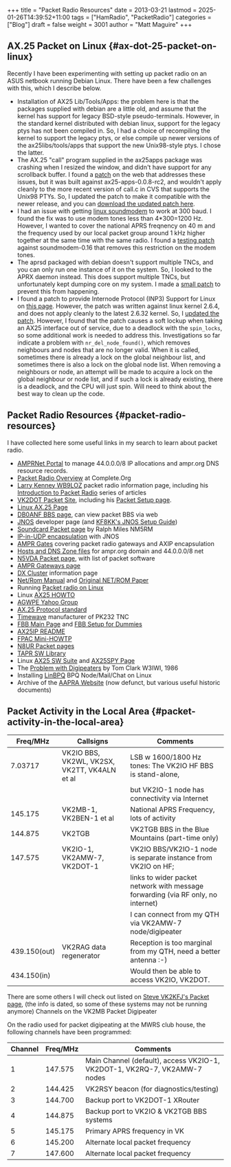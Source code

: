 +++
title = "Packet Radio Resources"
date = 2013-03-21
lastmod = 2025-01-26T14:39:52+11:00
tags = ["HamRadio", "PacketRadio"]
categories = ["Blog"]
draft = false
weight = 3001
author = "Matt Maguire"
+++

## AX.25 Packet on Linux {#ax-dot-25-packet-on-linux}

Recently I have been experimenting with setting up packet radio on an ASUS netbook running Debian Linux. There have been a few challenges with this, which I describe below.

-   Installation of AX25 Lib/Tools/Apps: the problem here is that the packages supplied with debian are a little old, and assume that the kernel has support for legacy BSD-style pseudo-terminals. However, in the standard kernel distributed with debian linux, support for the legacy ptys has not been compiled in. So, I had a choice of recompiling the kernel to support the legacy ptys, or else compile up newer versions of the ax25libs/tools/apps that support the new Unix98-style ptys. I chose the latter.
-   The AX.25 "call" program supplied in the ax25apps package was crashing when I resized the window, and didn't have support for any scrollback buffer. I found a [patch](https://marc.info/?l=linux-hams&m=126174094113550) on the web that addresses these issues, but it was built against ax25-apps-0.0.8-rc2, and wouldn't apply cleanly to the more recent version of call.c in CVS that supports the Unix98 PTYs. So, I updated the patch to make it compatible with the newer release, and you can [download the updated patch here](call_patch.txt).
-   I had an issue with getting [linux soundmodem](http://www.baycom.org/~tom/ham/soundmodem/) to work at 300 baud. I found the fix was to use modem tones less than 4\*300=1200 Hz. However, I wanted to cover the national APRS freqnency on 40 m and the frequency used by our local packet group around 1 kHz higher together at the same time with the same radio. I found a [testing patch](soundmodem_300baud_patch.txt) against soundmodem-0.16 that removes this restriction on the modem tones.
-   The aprsd packaged with debian doesn't support multiple TNCs, and you can only run one instance of it on the system. So, I looked to the APRX daemon instead. This does support multiple TNCs, but unfortunately kept dumping core on my system. I made a [small patch](aprx_telemetry_patch.txt) to prevent this from happening.
-   I found a patch to provide Internode Protocol (INP3) Support for Linux on [this page](http://sharon.pi8zaa.ampr.org/users/pe1rxq/inp3.html). However, the patch was written against linux kernel 2.6.4, and does not apply cleanly to the latest 2.6.32 kernel. So, I [updated the patch](2.6.32-inp3_007_patch.txt). However, I found that the patch causes a soft lockup when taking an AX25 interface out of service, due to a deadlock with the `spin_locks`, so some additional work is needed to address this. Investigations so far indicate a problem with `nr_del_node_found()`, which removes neighbours and nodes that are no longer valid. When it is called, sometimes there is already a lock on the global neighbour list, and sometimes there is also a lock on the global node list. When removing a neighbours or node, an attempt will be made to acquire a lock on the global neighbour or node list, and if such a lock is already existing, there is a deadlock, and the CPU will just spin. Will need to think about the best way to clean up the code.


## Packet Radio Resources {#packet-radio-resources}

I have collected here some useful links in my search to learn about packet radio.

-   [AMPRNet Portal](https://portal.ampr.org/index.php) to manage 44.0.0.0/8 IP allocations and ampr.org DNS resource records.
-   [Packet Radio Overview](http://wiki.complete.org/PacketRadio) at Complete.Org
-   [Larry Kenney WB9LOZ](http://www.choisser.com/hamradio/packet.html) packet radio information page, including his [Introduction to Packet Radio](http://www.choisser.com/packet/) series of articles
-   [VK2DOT Packet Site](http://vk2dot.dyndns.org/), including his [Packet Setup page](http://vk2dot.dyndns.org/XR32/VK2DOT-IP-Setup.htm).
-   [Linux AX.25 Page](http://www.linux-ax25.org/wiki/Main_Page)
-   [DB0ANF BBS page](http://www.db0anf.de/app/bbs), can view packet BBS via web
-   [JNOS](http://www.langelaar.net/projects/jnos2/downloads/linux/) developer page (and [KF8KK's JNOS Setup Guide](http://www.kf8kk.com/packet/jnos-linux/linux-jnos-setup-ftpusers-txt.htm))
-   [Soundcard Packet page](http://www.soundcardpacket.org/) by Ralph Miles NM5RM
-   [IP-in-UDP encapsulation](http://www.langelaar.net/projects/jnos2/documents/ipudp.txt) with JNOS
-   [AMPR Gates](http://www.ampr-gates.net/frame_e.htm) covering packet radio gateways and AXIP encapsulation
-   [Hosts and DNS Zone files](ftp://hamradio.ucsd.edu/pub/) for ampr.org domain and 44.0.0.0/8 net
-   [N5VDA Packet page](http://www.vdazone.org/lantzdocs/packet.html), with list of packet software
-   [AMPR Gateways page](http://www.ampr-gates.net/frame_e.htm)
-   [DX Cluster](http://www.dxcluster.info/dxcsoft.htm) information page
-   [Net/Rom Manual](http://www.a00.de/tcpgroup/1988/msg00006.php) and [Original NET/ROM Paper](http://www.ir3ip.net/iw3fqg/doc/ipax25.htm)
-   Running [Packet radio on Linux](http://www.qbjnet.com/packet.html)
-   Linux [AX25 HOWTO](http://www.tldp.org/HOWTO/AX25-HOWTO/)
-   [AGWPE Yahoo Group](http://groups.yahoo.com/group/SV2AGW/)
-   [AX.25 Protocol standard](http://www.tapr.org/pdf/AX25.2.2.pdf)
-   [Timewave](http://www.timewave.com/download.html) manufacturer of PK232 TNC
-   [FBB Main Page](http://ftp.f6fbb.org/) and [FBB Setup for Dummies](http://www.qsl.net/ok2pen/LinuXFBB.htm)
-   [AX25IP README](http://mirror.switch.ch/ftp/pool/3/mirror/hamradio-ucsd/packet/misc/README.ax25ip)
-   [FPAC Mini-HOWTP](http://rose.fpac.free.fr/)
-   [N8UR Packet pages](http://www.febo.com/packet/index.html)
-   [TAPR SW Library](ftp://ftp.tapr.org/software_lib/Linux/ax25/)
-   Linux [AX25 SW Suite](http://www.linux-ax25.org/wiki/CVS) and [AX25SPY Page](http://linkt.de/ax25spyd/)
-   The [Problem with Digipeaters](https://qsl.net/vk2rq/digipeaters.html) by Tom Clark W3IWI, 1986
-   Installing [LinBPQ](https://dl.dropbox.com/u/31910649/InstallingLINBPQ.htm) BPQ Node/Mail/Chat on Linux
-   Archive of the [AAPRA Website](https://www.qsl.net/vk2rq/aapra/) (now defunct, but various useful historic documents)


## Packet Activity in the Local Area {#packet-activity-in-the-local-area}

| Freq/MHz     | Callsigns                                    | Comments                                                                         |
|--------------|----------------------------------------------|----------------------------------------------------------------------------------|
| 7.03717      | VK2IO BBS, VK2WL, VK2SX, VK2TT, VK4ALN et al | LSB w 1600/1800 Hz tones: The VK2IO HF BBS is stand-alone,                       |
|              |                                              | but VK2IO-1 node has connectivity via Internet                                   |
| 145.175      | VK2MB-1, VK2BEN-1 et al                      | National APRS Frequency, lots of activity                                        |
| 144.875      | VK2TGB                                       | VK2TGB BBS in the Blue Mountains (part-time only)                                |
| 147.575      | VK2IO-1, VK2AMW-7, VK2DOT-1                  | VK2IO BBS/VK2IO-1 node is separate instance from VK2IO on HF;                    |
|              |                                              | links to wider packet network with message forwarding (via RF only, no internet) |
|              |                                              | I can connect from my QTH via VK2AMW-7 node/digipeater                           |
| 439.150(out) | VK2RAG data regenerator                      | Reception is too marginal from my QTH, need a better antenna :-)                 |
| 434.150(in)  |                                              | Would then be able to access VK2IO, VK2DOT.                                      |

There are some others I will check out listed on [Steve VK2KFJ's Packet page](http://www.qsl.net/vk2kfj/pacradio.html), (the info is dated, so some of these systems may not be running anymore)
Channels on the VK2MB Packet Digipeater

On the radio used for packet digipeating at the MWRS club house, the following channels have been programmed:

| Channel | Freq/MHz | Comments                                                                  |
|---------|----------|---------------------------------------------------------------------------|
| 1       | 147.575  | Main Channel (default), access VK2IO-1, VK2DOT-1, VK2RQ-7, VK2AMW-7 nodes |
| 2       | 144.425  | VK2RSY beacon (for diagnostics/testing)                                   |
| 3       | 144.700  | Backup port to VK2DOT-1 XRouter                                           |
| 4       | 144.875  | Backup port to VK2IO &amp; VK2TGB BBS systems                             |
| 5       | 145.175  | Primary APRS frequency in VK                                              |
| 6       | 145.200  | Alternate local packet frequency                                          |
| 7       | 147.600  | Alternate local packet frequency                                          |
